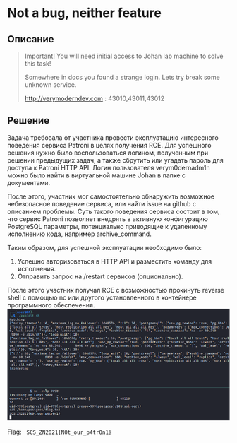 # Not a bug, neither feature

## Описание
> Important! You will need initial access to Johan lab machine to solve this task!  
> 
> Somewhere in docs you found a strange login. Lets try break some unknown service.
> 
> http://verymoderndev.com : 43010,43011,43012

## Решение
Задача требовала от участника провести эксплуатацию интересного поведения сервиса Patroni в целях получения RCE. Для успешного решения нужно было воспользоваться логином, полученным при решении предыдущих задач, а также сбрутить или угадать пароль для доступа к Patroni HTTP API. Логин пользователя verym0dernadm1n можно было найти в виртуальной машине Johan в папке с документами.

После этого, участник мог самостоятельно обнаружить возможное небезопасное поведение сервиса, или найти issue на github с описанием проблемы. Суть такого поведения сервиса состоит в том, что сервис Patroni позволяет внедрять в активную конфигурацию PostgreSQL параметры, потенциально приводящие к удаленному исполнению кода, например archive_command.

Таким образом, для успешной эксплуатации необходимо было:
1. Успешно авторизоваться в HTTP API и разместить команду для исполнения.
2. Отправить запрос на /restart сервисов (опционально).

После этого участник получал RCE с возможностью прокинуть reverse shell с помощью nc или другого установленного в контейнере программного обеспечения.  
![![Getting flag](/Not%20a%20bug%2C%20neither%20feature/flaggo.png "Gettin da flag")](/Not%20a%20bug%2C%20neither%20feature/flaggo.png)  

Flag: <code> SCS_ZN2021{N0t_our_p4tr0n1} </code>
